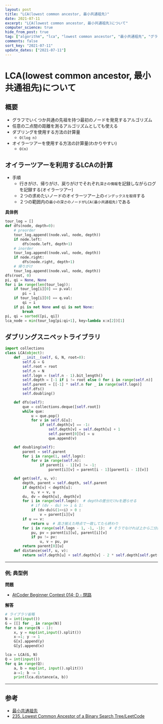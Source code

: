 ```yaml
---
layout: post
title: "LCA(lowest common ancestor, 最小共通祖先)"
date: 2021-07-11
excerpt: "LCA(lowest common ancestor, 最小共通祖先)について"
computer_science: true
hide_from_post: true
tag: ["algorithm", "lca", "lowest common ancestor", "最小共通祖先", "グラフ"]
comments: false
sort_key: "2021-07-11"
update_dates: ["2021-07-11"]
---
```


# LCA(lowest common ancestor, 最小共通祖先)について

## 概要
 - グラフでいくつか共通の先祖を持つ最初のノードを発見するアルゴリズム
 - 任意の二点間の距離を測るアルゴリズムとしても使える
 - ダブリングを使用する方法の計算量
   - `O(log n)`
 - オイラーツアーを使用する方法の計算量(わかりやすい)
   - `O(n)`

## オイラーツアーを利用するLCAの計算
 - 手順
   - 行きがけ、帰りがけ、戻りがけでそれぞれ`深さの情報`を記録しながらログを記録する(オイラーツアー)
   - ２つの求めたいノードのオイラーツアー上の`インデックスを取得`する
   - ２つの範囲内の`最小の深さのノードがLCA(最小共通祖先)`である

**具体例**
```python
tour_log = []
def dfs(node, depth=0):
    # preorder
    tour_log.append((node.val, node, depth))
    if node.left:
        dfs(node.left, depth+1)
    # inorder 
    tour_log.append((node.val, node, depth))
    if node.right:
        dfs(node.right, depth+1)
    # 帰りがけ
    tour_log.append((node.val, node, depth))
dfs(root, 0)
pi, qi = None, None
for i in range(len(tour_log)):
    if tour_log[i][0] == p.val:
        pi = i
    if tour_log[i][0] == q.val:
        qi = i
    if pi is not None and qi is not None:
        break
pi, qi = sorted([pi, qi])
lca_node = min(tour_log[pi:qi+1], key=lambda x:x[2])[1]
```

## ダブリングスニペットライブラリ

```python
import collections
class LCA(object):
    def __init__(self, G, N, root=0):
        self.G = G
        self.root = root
        self.n = N
        self.logn = (self.n - 1).bit_length()
        self.depth = [-1 if i != root else 0 for i in range(self.n)]
        self.parent = [[-1] * self.n for _ in range(self.logn)]
        self.dfs()
        self.doubling()

    def dfs(self):
        que = collections.deque([self.root])
        while que:
            u = que.pop()
            for v in self.G[u]:
                if self.depth[v] == -1:
                    self.depth[v] = self.depth[u] + 1
                    self.parent[0][v] = u
                    que.append(v)

    def doubling(self):
        parent = self.parent
        for i in range(1, self.logn):
            for v in range(self.n):
                if parent[i - 1][v] != -1:
                    parent[i][v] = parent[i - 1][parent[i - 1][v]]

    def get(self, u, v):
        depth, parent = self.depth, self.parent
        if depth[v] < depth[u]:
            u, v = v, u
        du, dv = depth[u], depth[v]
        for i in range(self.logn):  # depthの差分だけuを遡らせる
            # if (dv - du) >> i & 1:
            if (dv-du)&(1<<i) > 0 :
                v = parent[i][v]
        if u == v:
            return u  # 高さ揃えた時点で一致してたら終わり
        for i in range(self.logn - 1, -1, -1):  # そうでなければ上から二分探索
            pu, pv = parent[i][u], parent[i][v]
            if pu != pv:
                u, v = pu, pv
        return parent[0][u]
    def distance(self, u, v):
        return self.depth[u] + self.depth[v] - 2 * self.depth[self.get(u, v)] + 1
```

---

### 例; 典型例

**問題**  
 - [AtCoder Beginner Contest 014; D - 閉路](https://atcoder.jp/contests/abc014/tasks/abc014_4)

**解答**  

```python
# ライブラリ省略
N = int(input())
G = [[] for _ in range(N)]
for n in range(N - 1):
    x, y = map(int,input().split())
    x-=1; y -= 1
    G[x].append(y)
    G[y].append(x)

lca = LCA(G, N)
Q = int(input())
for q in range(Q):
    a, b = map(int, input().split())
    a-=1; b -= 1
    print(lca.distance(a, b))
```

---

## 参考
 - [最小共通祖先](https://ikatakos.com/pot/programming_algorithm/graph_theory/lowest_common_ancestor)
 - [235. Lowest Common Ancestor of a Binary Search Tree/LeetCode](https://leetcode.com/problems/lowest-common-ancestor-of-a-binary-search-tree/)

